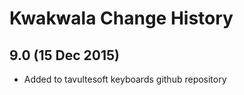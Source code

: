 Kwak̕wala Change History
============================

9.0 (15 Dec 2015)
-----------------

* Added to tavultesoft keyboards github repository
